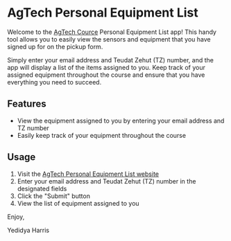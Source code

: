 # AgTech Personal Equipment List

Welcome to the [AgTech Cource](https://agrotech-lab.github.io/) Personal Equipment List app! This handy tool allows you to easily view the sensors and equipment that you have signed up for on the pickup form. 

Simply enter your email address and Teudat Zehut (TZ) number, and the app will display a list of the items assigned to you. Keep track of your assigned equipment throughout the course and ensure that you have everything you need to succeed.

## Features
- View the equipment assigned to you by entering your email address and TZ number
- Easily keep track of your equipment throughout the course

## Usage
1. Visit the [AgTech Personal Equipment List website](https://agtech71252.streamlit.app/)
2. Enter your email address and Teudat Zehut (TZ) number in the designated fields
3. Click the "Submit" button
4. View the list of equipment assigned to you

Enjoy,

Yedidya Harris
